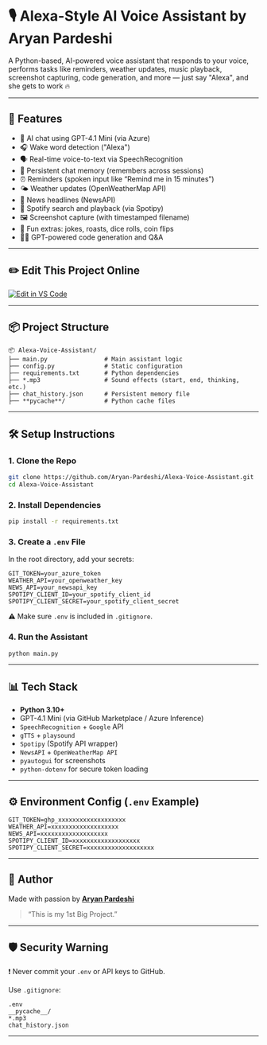 # 🎙️ Alexa-Style AI Voice Assistant by Aryan Pardeshi

A Python-based, AI-powered voice assistant that responds to your voice, performs tasks like reminders, weather updates, music playback, screenshot capturing, code generation, and more — just say "Alexa", and she gets to work 🔥

---

## 🚀 Features

- 🧠 AI chat using GPT-4.1 Mini (via Azure)
- 🎧 Wake word detection ("Alexa")
- 🗣️ Real-time voice-to-text via SpeechRecognition
- 💬 Persistent chat memory (remembers across sessions)
- ⏰ Reminders (spoken input like “Remind me in 15 minutes”)
- 🌤️ Weather updates (OpenWeatherMap API)
- 📰 News headlines (NewsAPI)
- 🎵 Spotify search and playback (via Spotipy)
- 🖼️ Screenshot capture (with timestamped filename)
- 🎲 Fun extras: jokes, roasts, dice rolls, coin flips
- 🧑‍💻 GPT-powered code generation and Q&A

---

## ✏️ Edit This Project Online

[![Edit in VS Code](https://img.shields.io/badge/Edit%20in-VSCode.dev-blue?logo=visualstudiocode&style=for-the-badge)](https://vscode.dev/github/Aryan-Pardeshi/Alexa)

---

## 📦 Project Structure

```
📦 Alexa-Voice-Assistant/
├── main.py                # Main assistant logic
├── config.py              # Static configuration
├── requirements.txt       # Python dependencies
├── *.mp3                  # Sound effects (start, end, thinking, etc.)
├── chat_history.json      # Persistent memory file
├── **pycache**/           # Python cache files
```

---

## 🛠️ Setup Instructions

### 1. Clone the Repo
```bash
git clone https://github.com/Aryan-Pardeshi/Alexa-Voice-Assistant.git
cd Alexa-Voice-Assistant
```

### 2. Install Dependencies

```bash
pip install -r requirements.txt
```

### 3. Create a `.env` File

In the root directory, add your secrets:

```env
GIT_TOKEN=your_azure_token
WEATHER_API=your_openweather_key
NEWS_API=your_newsapi_key
SPOTIPY_CLIENT_ID=your_spotify_client_id
SPOTIPY_CLIENT_SECRET=your_spotify_client_secret
```

⚠️ Make sure `.env` is included in `.gitignore`.

### 4. Run the Assistant

```bash
python main.py
```

---

## 📊 Tech Stack

* **Python 3.10+**
* GPT-4.1 Mini (via GitHub Marketplace / Azure Inference)
* `SpeechRecognition` + `Google` API
* `gTTS` + `playsound`
* `Spotipy` (Spotify API wrapper)
* `NewsAPI` + `OpenWeatherMap API`
* `pyautogui` for screenshots
* `python-dotenv` for secure token loading

---

## ⚙️ Environment Config (`.env` Example)

```env
GIT_TOKEN=ghp_xxxxxxxxxxxxxxxxxxx
WEATHER_API=xxxxxxxxxxxxxxxxxxx
NEWS_API=xxxxxxxxxxxxxxxxxxx
SPOTIPY_CLIENT_ID=xxxxxxxxxxxxxxxxxxx
SPOTIPY_CLIENT_SECRET=xxxxxxxxxxxxxxxxxxx
```

---

## 🙋 Author

Made with passion by [**Aryan Pardeshi**](https://github.com/Aryan-Pardeshi)

> “This is my 1st Big Project.”

---

## 🛡️ Security Warning

❗ Never commit your `.env` or API keys to GitHub.

Use `.gitignore`:

```gitignore
.env
__pycache__/
*.mp3
chat_history.json
```

---